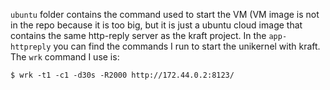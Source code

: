 `ubuntu` folder contains the command used to start the VM (VM image is not in the repo because it is too big, but it is just a ubuntu cloud image that contains the same http-reply server as the kraft project.
In the `app-httpreply` you can find the commands I run to start the unikernel with kraft. 
The `wrk` command I use is:
```
$ wrk -t1 -c1 -d30s -R2000 http://172.44.0.2:8123/
```
